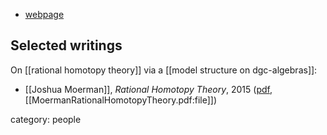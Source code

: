 
* [webpage](https://joshuamoerman.nl)

## Selected writings

On [[rational homotopy theory]] via a [[model structure on dgc-algebras]]:

* [[Joshua Moerman]], _Rational Homotopy Theory_, 2015 ([pdf](https://www.ru.nl/publish/pages/813282/rational_homotopy_theory.pdf), [[MoermanRationalHomotopyTheory.pdf:file]])


category: people